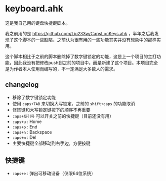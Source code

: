 keyboard.ahk
=====================================

这是我自己用的键盘快捷键脚本。

我之前用的是 https://github.com/Liu233w/CapsLocKeys.ahk ，半年之后我发现了这个脚本的一些缺陷，之前认为很有用的一些功能其实并没有想象中的那样实用。

这个脚本相比于之前的脚本删除掉了数字键锁定的功能，这是上一个项目的主打功能，因此我没有把修改push到之前的项目中，而是新建了这个项目。本项目完全是为作者本人使用而编写的，不一定满足大多数人的需求。

## changelog
- 移除了数字键锁定功能
- 使用 `caps+TAB` 来切换大写锁定，之前的 `shift+caps` 的功能取消
- 修饰键和大写锁定键按下的顺序不再重要
- `caps+反引号` 可以开关之前的快捷键（目前还没有用）
- `caps+u` : Home
- `caps+p` : End
- `caps+n` : Backspace
- `caps+m` : Del
- 主要快捷键全部移动到右手边，方便按键

## 快捷键
- `caps+e` : 弹出可移动设备（仅限64位系统）
